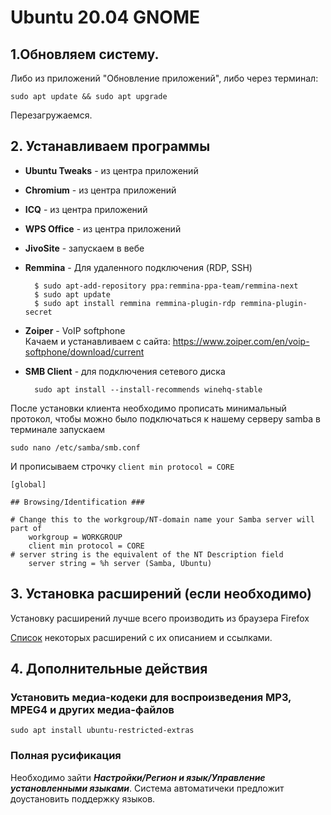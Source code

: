 # Ubuntu 20.04 GNOME

## 1.Обновляем систему.

Либо из приложений "Обновление приложений", либо через терминал: 

	sudo apt update && sudo apt upgrade

Перезагружаемся.

## 2. Устанавливаем программы

- **Ubuntu Tweaks** - из центра приложений
- **Chromium** - из центра приложений
- **ICQ** - из центра приложений
- **WPS Office** - из центра приложений 
- **JivoSite** - запускаем в вебе
- **Remmina** - Для удаленного подключения (RDP, SSH)

		$ sudo apt-add-repository ppa:remmina-ppa-team/remmina-next
		$ sudo apt update
		$ sudo apt install remmina remmina-plugin-rdp remmina-plugin-secret	

- **Zoiper** - VoIP softphone  
Качаем и устанавливаем с сайта: https://www.zoiper.com/en/voip-softphone/download/current

- **SMB Client** - для подключения сетевого диска
  
        sudo apt install --install-recommends winehq-stable

После установки клиента необходимо прописать минимальный протокол, чтобы можно было подключаться к нашему серверу samba в терминале запускаем 

    sudo nano /etc/samba/smb.conf

И прописываем строчку `client min protocol = CORE`

    [global]

    ## Browsing/Identification ###

    # Change this to the workgroup/NT-domain name your Samba server will part of
        workgroup = WORKGROUP
        client min protocol = CORE
    # server string is the equivalent of the NT Description field
        server string = %h server (Samba, Ubuntu)

## 3. Установка расширений (если необходимо)

Установку расширений лучше всего производить из браузера Firefox  

[Список](https://github.com/tohondrik/Linux/blob/master/Gnom/more_extensions.md) некоторых расширений с их описанием и ссылками.

## 4. Дополнительные действия

### Установить медиа-кодеки для воспроизведения MP3, MPEG4 и других медиа-файлов

    sudo apt install ubuntu-restricted-extras

### Полная русификация

Необходимо зайти _**Настройки/Регион и язык/Управление установленными языками**_. Система автоматичеки предложит доустановить поддержку языков.
